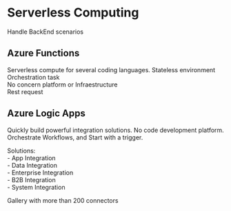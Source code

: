 # Serverless Computing

Handle BackEnd scenarios

## Azure Functions

Serverless compute for several coding languages.   Stateless environment
Orchestration task    
No concern platform or Infraestructure  
Rest request  


## Azure Logic Apps
Quickly build powerful integration solutions. No code development platform. Orchestrate Workflows, and 
Start with a trigger.       

Solutions:   
    - App Integration   
    - Data Integration   
    - Enterprise Integration   
    - B2B Integration   
    - System Integration 

Gallery with more than 200 connectors 